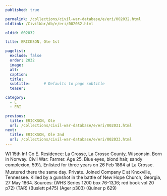 ```yaml
---
published: true

permalink: /collections/civil-war-database/e/eri/002032.html
oldlink: /CivilWar/db/e/eri/002032.html

oldid: 002032

title: ERICKSON, Ole 1st

pagelist:
  exclude: false
  order: 2032
  image: 
  alt:
  caption:
  title:
  subtitle:      # Defaults to page subtitle
  teaser:

category: 
  - E 
  - ERI

previous:
  title: ERICKSON, Ole
  url: /collections/civil-war-database/e/eri/002031.html  
next:
  title: ERICKSON, Ole 2nd
  url: /collections/civil-war-database/e/eri/002033.html   
---
```

WI 15th Inf Co E. Residence: La Crosse, La Crosse County, Wisconsin. Born in Norway. Civil War: Farmer. Age 25. Blue eyes, blond hair, sandy complexion, 5&#146;9&frac12;&#148;. Enlisted for three years on 26 Feb 1864 at La Crosse. Mustered there the same day. Private. Joined Company E at Knoxville, Tennessee. Killed by a gunshot in the battle of New Hope Church, Georgia, 27 May 1864. Sources: (WHS Series 1200 box 76-13,16; red book vol 20 p72) (TAR) (Buslett p475) (Ager p303) (Quiner p 629)
